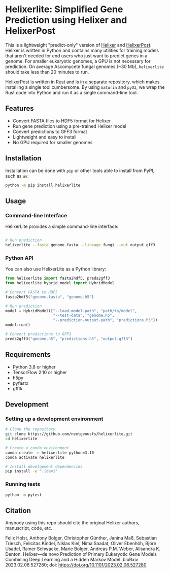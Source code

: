 # Helixerlite: Simplified Gene Prediction using Helixer and HelixerPost

This is a lightweight "predict-only" version of [Helixer](https://github.com/weberlab-hhu/Helixer) and [HelixerPost](https://github.com/TonyBolger/HelixerPost). Helixer is written in Python and contains many utilities for training models that aren't needed for end users who just want to predict genes in a genome. For smaller eukaryotic genomes, a GPU is not necessary for prediction. On average Ascomycete fungal genomes (~30 Mb), `helixerlite` should take less than 20 minutes to run.

HelixerPost is written in Rust and is in a separate repository, which makes installing a single tool cumbersome. By using `maturin` and `pyO3`, we wrap the Rust code into Python and run it as a single command-line tool.

## Features

- Convert FASTA files to HDF5 format for Helixer
- Run gene prediction using a pre-trained Helixer model
- Convert predictions to GFF3 format
- Lightweight and easy to install
- No GPU required for smaller genomes

## Installation

Installation can be done with `pip` or other tools able to install from PyPI, such as `uv`:

```bash
python -m pip install helixerlite
```

## Usage

### Command-line Interface

HelixerLite provides a simple command-line interface:

```bash

# Run prediction
helixerlite --fasta genome.fasta --lineage fungi --out output.gff3 
```

### Python API

You can also use HelixerLite as a Python library:

```python
from helixerlite import fasta2hdf5, preds2gff3
from helixerlite.hybrid_model import HybridModel

# Convert FASTA to HDF5
fasta2hdf5("genome.fasta", "genome.h5")

# Run prediction
model = HybridModel(["--load-model-path", "path/to/model",
                     "--test-data", "genome.h5",
                     "--prediction-output-path", "predictions.h5"])
model.run()

# Convert predictions to GFF3
preds2gff3("genome.h5", "predictions.h5", "output.gff3")
```

## Requirements

- Python 3.8 or higher
- TensorFlow 2.10 or higher
- h5py
- pyfastx
- gfftk

## Development

### Setting up a development environment

```bash
# Clone the repository
git clone https://github.com/nextgenusfs/helixerlite.git
cd helixerlite

# Create a conda environment
conda create -n helixerlite python=3.10
conda activate helixerlite

# Install development dependencies
pip install -e ".[dev]"
```

### Running tests

```bash
python -m pytest
```

## Citation

Anybody using this repo should cite the original Helixer authors, manuscript, code, etc.

Felix Holst, Anthony Bolger, Christopher Günther, Janina Maß, Sebastian Triesch, Felicitas Kindel, Niklas Kiel, Nima Saadat, Oliver Ebenhöh, Björn Usadel, Rainer Schwacke, Marie Bolger, Andreas P.M. Weber, Alisandra K. Denton. Helixer—de novo Prediction of Primary Eukaryotic Gene Models Combining Deep Learning and a Hidden Markov Model. bioRxiv 2023.02.06.527280; doi: https://doi.org/10.1101/2023.02.06.527280